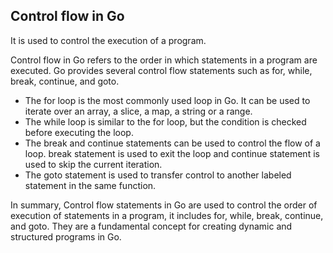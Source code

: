 ## Control flow in Go 

It is used to control the execution of a program.

Control flow in Go refers to the order in which statements in a program are executed. Go provides several control flow statements such as for, while, break, continue, and goto.

 - The for loop is the most commonly used loop in Go. It can be used to iterate over an array, a slice, a map, a string or a range.
 - The while loop is similar to the for loop, but the condition is checked before executing the loop.
 - The break and continue statements can be used to control the flow of a loop. break statement is used to exit the loop and continue statement is used to skip the current iteration.
 - The goto statement is used to transfer control to another labeled statement in the same function.

In summary, Control flow statements in Go are used to control the order of execution of statements in a program, it includes for, while, break, continue, and goto. They are a fundamental concept for creating dynamic and structured programs in Go.
